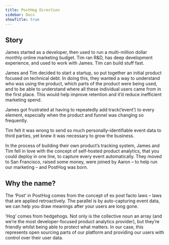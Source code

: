 ```yaml
---
title: PostHog Direction
sidebar: Docs
showTitle: true
---
```


## Story

James started as a developer, then used to run a multi-million dollar monthly online marketing budget. Tim ran R&D, has deep development experience, and used to work with James. Tim can build stuff fast.

James and Tim decided to start a startup, so put together an initial product focused on technical debt. In doing this, they wanted a way to understand who was using the product, which parts of the product were being used, and to be able to understand where all these individual users came from in the first place. This would help improve retention and it’d reduce inefficient marketing spend.

James got frustrated at having to repeatedly add track(‘event’) to every element, especially when the product and funnel was changing so frequently.

Tim felt it was wrong to send so much personally-identifiable event data to third parties, yet knew it was necessary to grow the business.

In the process of building their own product’s tracking system, James and Tim fell in love with the concept of self-hosted product analytics, that you could deploy in one line, to capture every event automatically. They moved to San Francisco, raised some money, were joined by Aaron – to help run our marketing – and PostHog was born.

## Why the name?

The ‘Post’ in PostHog comes from the concept of ex post facto laws – laws that are applied retroactively. The parallel is by auto-capturing event data, we can help you draw meanings after your users are long gone.

‘Hog’ comes from hedgehogs.  Not only is the collective noun an array (and we’re the most developer-focused product analytics provider), but they’re friendly whilst being able to protect what matters. In our case, this represents open sourcing parts of our platform and providing our users with control over their user data.